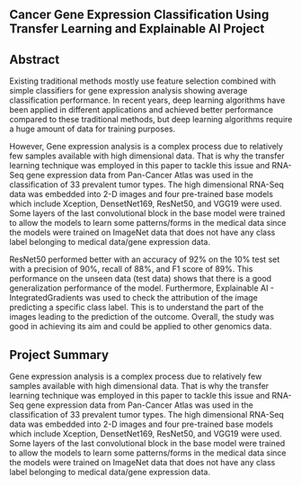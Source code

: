 ## Cancer Gene Expression Classification Using Transfer Learning and Explainable AI Project

## Abstract

Existing traditional methods mostly use feature selection combined with simple classifiers for gene expression analysis showing average classification performance.
In recent years, deep learning algorithms have been applied in different applications and achieved better performance compared to these traditional methods, 
but deep learning algorithms require a huge amount of data for training purposes.

However, Gene expression analysis is a complex process due to relatively few samples available with high dimensional data. 
That is why the transfer learning technique was employed in this paper to tackle this issue and RNA-Seq gene expression data from 
Pan-Cancer Atlas was used in the classification of 33 prevalent tumor types. The high dimensional RNA-Seq data was embedded into 2-D images and four pre-trained base models 
which include Xception, DensetNet169, ResNet50, and VGG19 were used. Some layers of the last convolutional block in the base model 
were trained to allow the models to learn some patterns/forms in the medical data since the models were trained on ImageNet data that does not have any class label
belonging to medical data/gene expression data.

ResNet50 performed better with an accuracy of 92% on the 10% test set with a precision of 90%, recall of 88%, and F1 score of 89%. 
This performance on the unseen data (test data) shows that there is a good generalization performance of the model. 
Furthermore, Explainable AI - IntegratedGradients was used to check the attribution of the image predicting a specific class label. 
This is to understand the part of the images leading to the prediction of the outcome. 
Overall, the study was good in achieving its aim and could be applied to other genomics data.


## Project Summary
Gene expression analysis is a complex process due to relatively few samples available with high dimensional data. That is why the transfer learning technique was employed in this paper to tackle this issue and RNA-Seq gene expression data from Pan-Cancer Atlas was used in the classification of 33 prevalent tumor types. The high dimensional RNA-Seq data was embedded into 2-D images and four pre-trained base models which include Xception, DensetNet169, ResNet50, and VGG19 were used. Some layers of the last convolutional block in the base model were trained to allow the models to learn some patterns/forms in the medical data since the models were trained on ImageNet data that does not have any class label belonging to medical data/gene expression data. 
